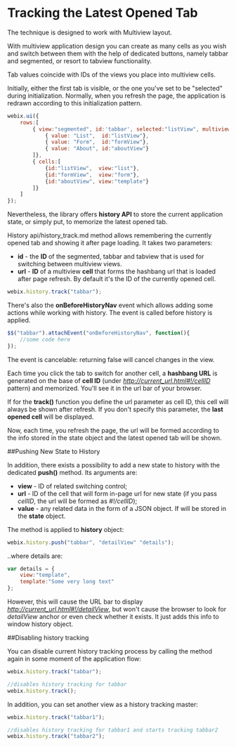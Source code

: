 Tracking the Latest Opened Tab
===================================

The technique is designed to work with Multiview layout. 

With multiview application design you can create as many cells as you wish and switch between them with the help of dedicated buttons, namely 
tabbar and segmented, or resort to tabview functionality. 

Tab values coincide with IDs of the views you place into multiview cells. 

Initially, either the first tab is visible, or the one you've set to be "selected" during initialization. Normally, when you refresh the page, the application is redrawn according to this initialization pattern.

~~~js
webix.ui({
	rows:[
		{ view:"segmented", id:'tabbar', selected:"listView", multiview:true, options:[
			{ value: "List",  id:"listView"},
			{ value: "Form",  id:"formView"},
			{ value: "About", id:"aboutView"}
		]},
		{ cells:[
			{id:"listView",  view:"list"},
			{id:"formView",  view:"form"},
			{id:"aboutView", view:"template"}
		]}
	]               
});
~~~

Nevertheless, the library offers **history API** to store the current application state, or simply put, to memorize the latest opened tab. 

History api/history_track.md method allows remembering the currently opened tab and showing it after page loading. It takes two parameters: 

- **id** - the **ID** of the  segmented, tabbar and tabview that is used for switching between multiview views. 
- **url** - **ID** of a multiview **cell** that forms the hashbang url that is loaded after page refresh. By default it's the ID of the currently opened cell. 

~~~js
webix.history.track("tabbar");
~~~

There's also the **onBeforeHistoryNav** event which allows adding some actions while working with history. The event is called before history is applied.

~~~js
$$("tabbar").attachEvent("onBeforeHistoryNav", function(){
    //some code here
});
~~~

The event is cancelable: returning false will cancel changes in the view.

Each time you click the tab to switch for another cell, a **hashbang URL** is generated on the base of **cell ID** (under *http://current_url.html#!/cellID* pattern) and memorized. You'll see it in the url bar of your browser. 

If for the **track()** function you define the url parameter as cell ID, this cell will always be shown after refresh. If you don't specify this parameter, the **last opened cell** will be displayed. 


Now, each time, you refresh the page, the url will be formed according to the info stored in the state object and the latest opened tab will be shown. 

##Pushing New State to History

In addition, there exists a possibility to add a new state to history with the dedicated **push()** method. Its arguments are: 

- **view** - ID of related switching control;
- **url** -	ID of the cell that will form in-page url for new state (if you pass *cellID*, the url will be formed as *#!/cellID*);
- **value** - any related data in the form of a JSON object. If will be stored in the **state** object. 

The method is applied to **history** object:

~~~js
webix.history.push("tabbar", "detailView" "details");
~~~

..where details are:

~~~js
var details = {
	view:"template", 
	template:"Some very long text"
};
~~~

However, this will cause the URL bar to display *http://current_url.html#!/detailView*, but won't cause the browser to look for *detailView* anchor or even check whether it exists. It just adds this info to window history object.

##Disabling history tracking

You can disable current history tracking process by calling the method again in some moment of the application flow: 

~~~js
webix.history.track("tabbar");

//disables history tracking for tabbar
webix.history.track();
~~~

In addition, you can set another view as a history tracking master: 

~~~js
webix.history.track("tabbar1");

//disables history tracking for tabbar1 and starts tracking tabbar2
webix.history.track("tabbar2");
~~~
